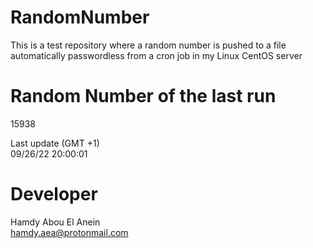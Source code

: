 # RandomNumber    
This is a test repository where a random number is pushed to a file automatically passwordless from a cron job in my Linux CentOS server    
# Random Number of the last run   
15938
      
Last update (GMT +1)    
09/26/22 20:00:01
# Developer    
Hamdy Abou El Anein   
hamdy.aea@protonmail.com
